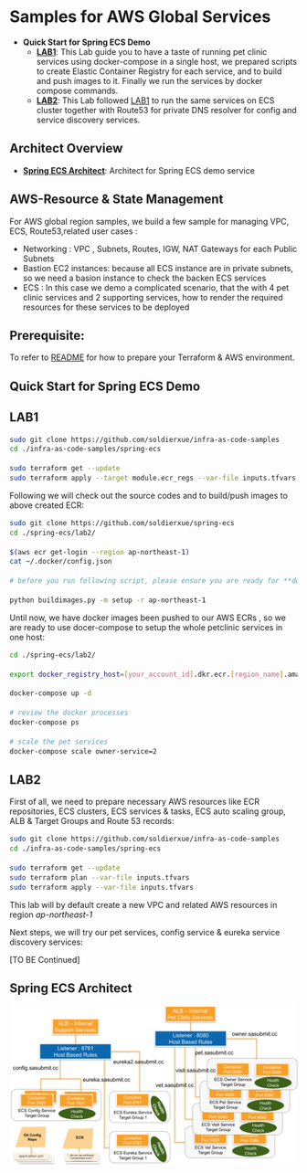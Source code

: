 Samples for AWS Global Services
===============================
- **Quick Start for Spring ECS Demo**
  - **[LAB1](#lab1)**: This Lab guide you to have a taste of running pet clinic services using docker-compose in a single host, we prepared scripts to create Elastic Container Registry for each service, and to build and push images to it. Finally we run the services by docker compose commands.
  - [**LAB2**](#lab2): This Lab followed [LAB1](#lab1) to run the same services on ECS cluster together with Route53 for private DNS resolver for config and service discovery services.


Architect Overview
------------------
- **[Spring ECS Architect](#ecs-architect)**: Architect for Spring ECS demo service


AWS-Resource & State Management
-------------------------------
For AWS global region samples, we build a few sample for managing VPC, ECS, Route53,related user cases :

- Networking : VPC , Subnets, Routes, IGW, NAT Gateways for each Public Subnets
- Bastion EC2 instances: because all ECS instance are in private subnets, so we need a basion instance to check the backen ECS services
- ECS : In this case we demo a complicated scenario, that the with 4 pet clinic services and 2 supporting services, how to render the required resources for these services to be deployed


Prerequisite:
-------------
To refer to [README](https://github.com/soldierxue/infra-as-code-samples) for how to prepare your Terraform & AWS environment.


Quick Start for Spring ECS Demo
--------------------------------
LAB1
----
```sh
sudo git clone https://github.com/soldierxue/infra-as-code-samples
cd ./infra-as-code-samples/spring-ecs

sudo terraform get --update
sudo terraform apply --target module.ecr_regs --var-file inputs.tfvars # Create aws elastic container registries
```

Following we will check out the source codes and to build/push images to above created ECR:

```sh
sudo git clone https://github.com/soldierxue/spring-ecs
cd ./spring-ecs/lab2/

$(aws ecr get-login --region ap-northeast-1)
cat ~/.docker/config.json

# before you run following script, please ensure you are ready for **docker, maven, python3.x, boto3 environment**

python buildimages.py -m setup -r ap-northeast-1

```

Until now, we have docker images been pushed to our AWS ECRs , so we are ready to use docer-compose to setup the whole petclinic services in one host:

```sh
cd ./spring-ecs/lab2/

export docker_registry_host=[your_account_id].dkr.ecr.[region_name].amazonaws.com

docker-compose up -d

# review the docker processes
docker-compose ps

# scale the pet services
docker-compose scale owner-service=2

```

LAB2
----
First of all, we need to prepare necessary  AWS resources like ECR repositories, ECS clusters, ECS services & tasks, ECS auto scaling group, ALB & Target Groups and Route 53 records:


```sh
sudo git clone https://github.com/soldierxue/infra-as-code-samples
cd ./infra-as-code-samples/spring-ecs

sudo terraform get --update
sudo terraform plan --var-file inputs.tfvars
sudo terraform apply --var-file inputs.tfvars
```

This lab will by default create a new VPC and related AWS resources in region *ap-northeast-1*

Next steps, we will try our pet services, config service & eureka service discovery services:

[TO BE Continued]


Spring ECS Architect
-------------
![ECS Architect](../images/spring_ecs_architect.png)
